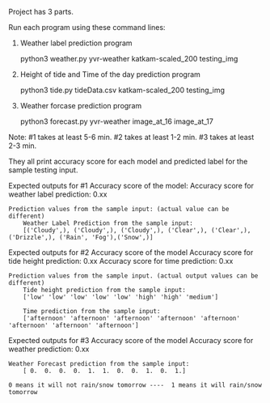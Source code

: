 Project has 3 parts. 

Run each program using these command lines:


1. Weather label prediction program
	
	python3 weather.py yvr-weather katkam-scaled_200 testing_img 


2. Height of tide and Time of the day prediction program

	python3 tide.py tideData.csv katkam-scaled_200 testing_img


3. Weather forcase prediction program
	
	python3 forecast.py yvr-weather image_at_16 image_at_17


Note:
	#1 takes at least 5-6 min.
	#2 takes at least 1-2 min.
	#3 takes at least 2-3 min.


They all print accuracy score for each model and predicted label for the sample testing input.

Expected outputs for #1
    Accuracy score of the model:
        Accuracy score for weather label prediction:
		0.xx

    Prediction values from the sample input: (actual value can be different)
	  	Weather Label Prediction from the sample input:
		[('Cloudy',), ('Cloudy',), ('Cloudy',), ('Clear',), ('Clear',), ('Drizzle',), ('Rain', 'Fog'),('Snow',)]


Expected outputs for #2
    Accuracy score of the model
        Accuracy score for tide height prediction:
		0.xx
		Accuracy score for time prediction:
		0.xx

    Prediction values from the sample input. (actual output values can be different)
	  	Tide height prediction from the sample input:
		['low' 'low' 'low' 'low' 'low' 'high' 'high' 'medium']

		Time prediction from the sample input:
		['afternoon' 'afternoon' 'afternoon' 'afternoon' 'afternoon' 'afternoon' 'afternoon' 'afternoon']

Expected outputs for #3
    Accuracy score of the model
        Accuracy score for weather prediction:
		0.xx

    Weather Forecast prediction from the sample input:
		[ 0.  0.  0.  0.  1.  1.  0.  0.  1.  0.  1.]

    0 means it will not rain/snow tomorrow ----  1 means it will rain/snow tomorrow




